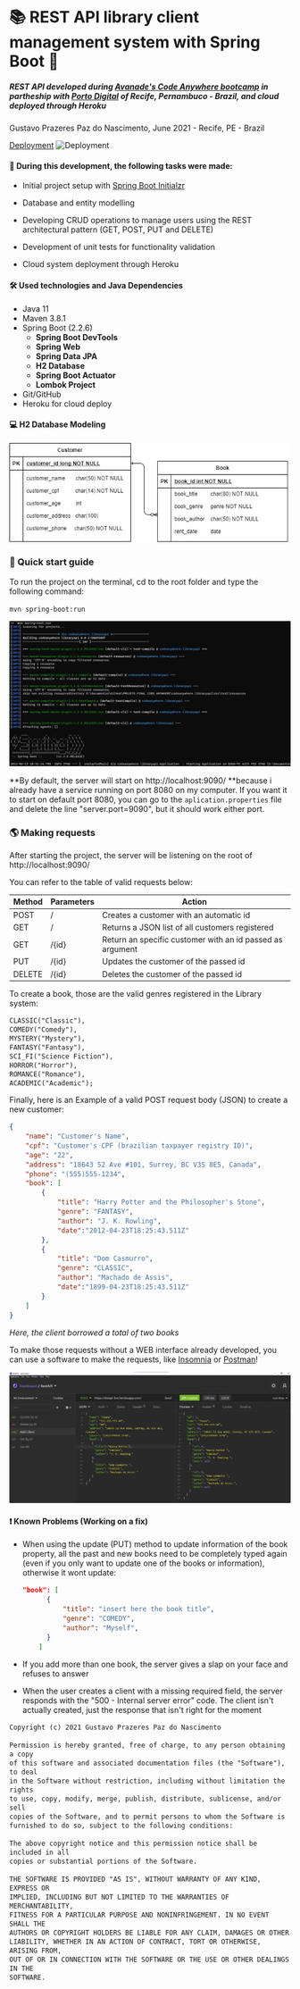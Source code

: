 # 📚 REST API library client management system with Spring Boot 🍃

##### REST API developed during [Avanade's Code Anywhere bootcamp](https://web.digitalinnovation.one/) in partheship with [Porto Digital](https://www.portodigital.org/home) of Recife, Pernambuco - Brazil, and cloud deployed through Heroku

Gustavo Prazeres Paz do Nascimento, June 2021 - Recife, PE - Brazil

[Deployment](https://dioapi-live.herokuapp.com/) ![Deployment](https://img.shields.io/github/deployments/Gustanascimento/codeanywhere.libraryapi/dioapi-live)



#### **🎯 During this development, the following tasks were made:**

* Initial project setup with [Spring Boot Initialzr](https://start.spring.io/) 

* Database and entity modelling

* Developing CRUD operations to manage users using the REST architectural pattern (GET, POST, PUT and DELETE)

* Development of unit tests for functionality validation

* Cloud system deployment through Heroku

  

#### **🛠 Used technologies and Java Dependencies**

- Java 11
- Maven 3.8.1
- Spring Boot (2.2.6)
  - **Spring Boot DevTools**
  - **Spring Web**
  - **Spring Data JPA** 
  - **H2 Database**
  - **Spring Boot Actuator**
  - **Lombok Project**
- Git/GitHub
- Heroku for cloud deploy



#### 💻 H2 Database Modeling

![](https://raw.githubusercontent.com/Gustanascimento/codeanywhere.libraryapi/master/images/library_database_scheme.jpg)



### 📲 Quick start guide

To run the project on the terminal, cd to the root folder and type the following command:

 `mvn spring-boot:run ` 

![Terminal](https://github.com/Gustanascimento/codeanywhere.libraryapi/blob/master/images/springBoot.jpg?raw=true)

**By default, the server will start on http://localhost:9090/ **because i already have a service running on port 8080 on my computer. If you want it to start on default port 8080, you can go to the `aplication.properties` file and delete the line "server.port=9090", but it should work either port.



### 🌎 Making requests

After starting the project, the server will be listening on the root of  http://localhost:9090/

You can refer to the table of valid requests below:

| Method | Parameters | Action                                                    |
| ------ | ---------- | --------------------------------------------------------- |
| POST   | /          | Creates a customer with an automatic id                   |
| GET    | /          | Returns a JSON list of all customers registered           |
| GET    | /{id}      | Return an specific customer with an id passed as argument |
| PUT    | /{id}      | Updates the customer of the passed id                     |
| DELETE | /{id}      | Deletes the customer of the passed id                     |

To create a book, those are the valid genres registered in the Library system:

```
CLASSIC("Classic"),
COMEDY("Comedy"),
MYSTERY("Mystery"),
FANTASY("Fantasy"),
SCI_FI("Science Fiction"),
HORROR("Horror"),
ROMANCE("Romance"),
ACADEMIC("Academic");
```

Finally, here is an Example of a valid POST request body (JSON) to create a new customer:

```json
{
	"name": "Customer's Name",
	"cpf": "Customer's CPF (brazilian taxpayer registry ID)",
	"age": "22",
	"address": "18643 52 Ave #101, Surrey, BC V3S 8E5, Canada",
	"phone": "(555)555-1234",
	"book": [
		{
			"title": "Harry Potter and the Philosopher's Stone",
			"genre": "FANTASY",
			"author": "J. K. Rowling",
			"date":"2012-04-23T18:25:43.511Z"
		},
		{
			"title": "Dom Casmurro",
			"genre": "CLASSIC",
			"author": "Machado de Assis",
			"date":"1899-04-23T18:25:43.511Z"
		}
	]
}
```

*Here, the client borrowed a total of two books*



To make those requests without a WEB interface already developed, you can use a software to make the requests, like [Insomnia](https://insomnia.rest/download) or [Postman](https://www.postman.com/downloads/)!

![Insomnia](https://raw.githubusercontent.com/Gustanascimento/codeanywhere.libraryapi/master/images/insomnia.jpg)



#### ❗ Known Problems (Working on a fix)

- When using the update (PUT) method to update information of the book property, all the past and new books need to be completely typed again (even if you only want to update one of the books or information), otherwise it wont update:

  ```json
  "book": [
  		{
  			"title": "insert here the book title",
  			"genre": "COMEDY",
  			"author": "Myself",
  		}
      ]
  ```

- If you add more than one book, the server gives a slap on your face and refuses to answer

- When the user creates a client with a missing required field, the server responds with the "500 - Internal server error" code. The client isn't actually created, just the response that isn't right for the moment 



```English
Copyright (c) 2021 Gustavo Prazeres Paz do Nascimento

Permission is hereby granted, free of charge, to any person obtaining a copy
of this software and associated documentation files (the "Software"), to deal
in the Software without restriction, including without limitation the rights
to use, copy, modify, merge, publish, distribute, sublicense, and/or sell
copies of the Software, and to permit persons to whom the Software is
furnished to do so, subject to the following conditions:

The above copyright notice and this permission notice shall be included in all
copies or substantial portions of the Software.

THE SOFTWARE IS PROVIDED "AS IS", WITHOUT WARRANTY OF ANY KIND, EXPRESS OR
IMPLIED, INCLUDING BUT NOT LIMITED TO THE WARRANTIES OF MERCHANTABILITY,
FITNESS FOR A PARTICULAR PURPOSE AND NONINFRINGEMENT. IN NO EVENT SHALL THE
AUTHORS OR COPYRIGHT HOLDERS BE LIABLE FOR ANY CLAIM, DAMAGES OR OTHER
LIABILITY, WHETHER IN AN ACTION OF CONTRACT, TORT OR OTHERWISE, ARISING FROM,
OUT OF OR IN CONNECTION WITH THE SOFTWARE OR THE USE OR OTHER DEALINGS IN THE
SOFTWARE.
```

